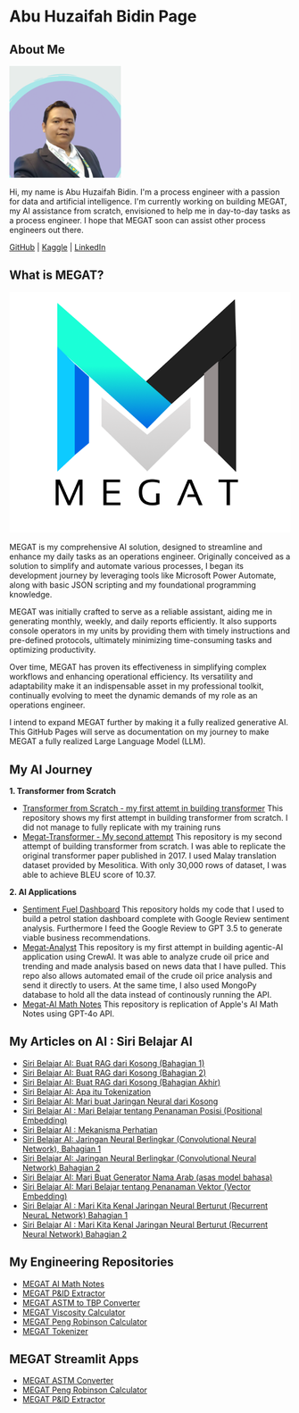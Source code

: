 # Abu Huzaifah Bidin Page


## About Me

<img src="asset/Abukacak.png" alt="Megat" width="200">


Hi, my name is Abu Huzaifah Bidin. I'm a process engineer with a passion for data and artificial intelligence. I'm currently working on building MEGAT, my AI assistance from scratch, envisioned to help me in day-to-day tasks as a process engineer. I hope that MEGAT soon can assist other process engineers out there.

[GitHub](https://github.com/maercaestro) | [Kaggle](https://www.kaggle.com/abuhuzaifahbidin) | [LinkedIn](https://www.linkedin.com/in/abu-huzaifah-bidin-71391068)

## What is MEGAT?
![Uploading logomegat.png…](https://github.com/maercaestro/maercaestro.github.io/blob/e0433f09766177088d34607ef129c0c9dd1535b3/asset/logomegat.png)


MEGAT is my comprehensive AI solution, designed to streamline and enhance my daily tasks as an operations engineer. Originally conceived as a solution to simplify and automate various processes, I began its development journey by leveraging tools like Microsoft Power Automate, along with basic JSON scripting and my foundational programming knowledge.

MEGAT was initially crafted to serve as a reliable assistant, aiding me in generating monthly, weekly, and daily reports efficiently. It also supports console operators in my units by providing them with timely instructions and pre-defined protocols, ultimately minimizing time-consuming tasks and optimizing productivity.

Over time, MEGAT has proven its effectiveness in simplifying complex workflows and enhancing operational efficiency. Its versatility and adaptability make it an indispensable asset in my professional toolkit, continually evolving to meet the dynamic demands of my role as an operations engineer.

I intend to expand MEGAT further by making it a fully realized generative AI. This GitHub Pages will serve as documentation on my journey to make MEGAT a fully realized Large Language Model (LLM). 

## My AI Journey
**1. Transformer from Scratch**
- [Transformer from Scratch - my first attemt in building transformer](https://github.com/maercaestro/transformer-scratch)
  This repository shows my first attempt in building transformer from scratch. I did not manage to fully replicate with my training runs
- [Megat-Transformer - My second attempt](https://github.com/maercaestro/megat-transformer)
  This repository is my second attempt of building transformer from scratch. I was able to replicate the original transformer paper published in 2017.
  I used Malay translation dataset provided by Mesolitica. With only 30,000 rows of dataset, I was able to achieve BLEU score of 10.37.


**2. AI Applications**
- [Sentiment Fuel Dashboard](https://github.com/maercaestro/sentiment-fuel)
  This repository holds my code that I used to build a petrol station dashboard complete with Google Review sentiment analysis. Furthermore I feed the Google Review
  to GPT 3.5 to generate viable business recommendations.
- [Megat-Analyst](https://github.com/maercaestro/megat-analyst)
  This repository is my first attempt in building agentic-AI application using CrewAI. It was able to analyze crude oil price and trending and made analysis based
  on news data that I have pulled. This repo also allows automated email of the crude oil price analysis and send it directly to users. At the same time, I also used
  MongoPy database to hold all the data instead of continously running the API.
- [Megat-AI Math Notes](https://github.com/maercaestro/megat-ai-notes)
  This repository is replication of Apple's AI Math Notes using GPT-4o API.
  


## My Articles on AI : Siri Belajar AI
- [Siri Belajar AI: Buat RAG dari Kosong (Bahagian 1)](https://medium.com/@maercaestro/siri-belajar-ai-buat-rag-dari-kosong-bahagian-1-46d6acf201e8)
- [Siri Belajar AI: Buat RAG dari Kosong (Bahagian 2)](https://medium.com/@maercaestro/siri-belajar-ai-buat-rag-dari-kosong-bahagian-2-a41554905d37)
- [Siri Belajar AI: Buat RAG dari Kosong (Bahagian Akhir)](https://medium.com/@maercaestro/siri-belajar-ai-buat-rag-dari-kosong-bahagian-akhir-0cb63bffee64)
- [Siri Belajar AI: Apa itu Tokenization](https://medium.com/@maercaestro/siri-belajar-ai-apa-itu-tokenization-6e11104d8801)
- [Siri Belajar AI: Mari buat Jaringan Neural dari Kosong](https://medium.com/@maercaestro/siri-belajar-ai-mari-buat-jaringan-neural-dari-kosong-b525ba11171c)
- [Siri Belajar AI : Mari Belajar tentang Penanaman Posisi (Positional Embedding)](https://medium.com/@maercaestro/siri-belajar-ai-mari-belajar-tentang-penanaman-posisi-positional-embedding-94ad4cdd7cc2)
- [Siri Belajar AI : Mekanisma Perhatian](https://medium.com/@maercaestro/siri-belajar-ai-mekanisma-perhatian-cd71853ec325)
- [Siri Belajar AI: Jaringan Neural Berlingkar (Convolutional Neural Network), Bahagian 1](https://medium.com/@maercaestro/siri-belajar-ai-jaringan-neural-berlingkar-convoluted-neural-network-bahagian-1-ef517726609f)
- [Siri Belajar AI: Jaringan Neural Berlingkar (Convolutional Neural Network) Bahagian 2](https://medium.com/@maercaestro/siri-belajar-ai-jaringan-neural-berlingkar-convolutional-neural-network-bahagian-2-f19956754288)
- [Siri Belajar AI: Mari Buat Generator Nama Arab (asas model bahasa)](https://medium.com/@maercaestro/siri-belajar-ai-mari-buat-generator-nama-arab-asas-model-bahasa-90bbb6b32ce3)
- [Siri Belajar AI: Mari Belajar tentang Penanaman Vektor (Vector Embedding)](https://medium.com/@maercaestro/siri-belajar-ai-mari-belajar-tentang-penanaman-vektor-vector-embedding-2e06230c01c9)
- [Siri Belajar AI : Mari Kita Kenal Jaringan Neural Berturut (Recurrent NeuraL Network) Bahagian 1](https://medium.com/@maercaestro/siri-belajar-ai-mari-kita-kenal-jaringan-neural-berturut-recurrent-neural-network-bahagian-1-2efd3d3aaafe)
- [Siri Belajar AI : Mari Kita Kenal Jaringan Neural Berturut (Recurrent Neural Network) Bahagian 2](https://medium.com/@maercaestro/siri-belajar-ai-mari-kita-kenal-jaringan-neural-berturut-recurrent-neural-network-bahagian-2-335ffd05efbe)

## My Engineering Repositories
- [MEGAT AI Math Notes](https://github.com/maercaestro/megat-ai-notes)
- [MEGAT P&ID Extractor](https://github.com/maercaestro/pidextractor)
- [MEGAT ASTM to TBP Converter](https://github.com/maercaestro/astmconverter)
- [MEGAT Viscosity Calculator](https://github.com/maercaestro/megat-viscosity)
- [MEGAT Peng Robinson Calculator](https://github.com/maercaestro/megatpengrobinson)
- [MEGAT Tokenizer](https://github.com/maercaestro/megat-tokenizer)

## MEGAT Streamlit Apps
- [MEGAT ASTM Converter](https://megat-astmconverter.streamlit.app/)
- [MEGAT Peng Robinson Calculator](https://megatpengrobinson.streamlit.app/)
- [MEGAT P&ID Extractor](https://megat-pidextractor.streamlit.app/)

